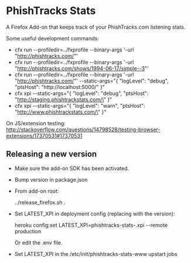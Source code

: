 PhishTracks Stats
=================

A Firefox Add-on that keeps track of your PhishTracks.com listening stats.

Some useful development commands:
- cfx run --profiledir=../fxprofile --binary-args '-url "http://phishtracks.com/"'
- cfx run --profiledir=../fxprofile --binary-args '-url "http://phishtracks.com/shows/1994-06-17/simple--3"'
- cfx run --profiledir=../fxprofile --binary-args '-url "http://phishtracks.com/"' --static-args="{ \"logLevel\": \"debug\", \"ptsHost\": \"http://localhost:5000/\" }"
- cfx xpi --static-args="{ \"logLevel\": \"debug\", \"ptsHost\": \"http://staging.phishtrackstats.com/\" }"
- cfx xpi --static-args="{ \"logLevel\": \"warn\", \"ptsHost\": \"http://www.phishtrackstats.com/\" }"

On JS/extension testing:
http://stackoverflow.com/questions/14798528/testing-browser-extensions/17370531#17370531


Releasing a new version
------------------------
- Make sure the add-on SDK has been activated.
- Bump version in package.json
- From add-on root:

    ../release_firefox.sh .

- Set LATEST_XPI in deployment config (replacing <VERSION> with the version):

    heroku config:set LATEST_XPI=phishtracks-stats-<VERSION>.xpi --remote production

  Or edit the .env file.
- Set LATEST_XPI in the /etc/init/phishtracks-stats-www upstart jobs
